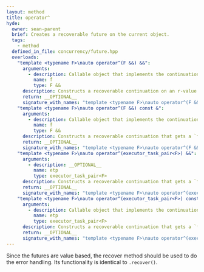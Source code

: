 ```yaml
---
layout: method
title: operator^
hyde:
  owner: sean-parent
  brief: Creates a recoverable future on the current object.
  tags:
    - method
  defined_in_file: concurrency/future.hpp
  overloads:
    "template <typename F>\nauto operator^(F &&) &&":
      arguments:
        - description: Callable object that implements the continuation. `T` of this must be convertible to the parameter of `f`.
          name: f
          type: F &&
      description: Constructs a recoverable continuation on an r-value future. It gets a `future<T>` passed.
      return: __OPTIONAL__
      signature_with_names: "template <typename F>\nauto operator^(F && f) &&"
    "template <typename F>\nauto operator^(F &&) const &":
      arguments:
        - description: Callable object that implements the continuation. `T` of this must be convertible to the parameter of `f`.
          name: f
          type: F &&
      description: Constructs a recoverable continuation that gets a `future<T>` passed.
      return: __OPTIONAL__
      signature_with_names: "template <typename F>\nauto operator^(F && f) const &"
    "template <typename F>\nauto operator^(executor_task_pair<F>) &&":
      arguments:
        - description: __OPTIONAL__
          name: etp
          type: executor_task_pair<F>
      description: Constructs a recoverable continuation that gets a `future<T>` passed. It uses the provided executor.
      return: __OPTIONAL__
      signature_with_names: "template <typename F>\nauto operator^(executor_task_pair<F> etp) &&"
    "template <typename F>\nauto operator^(executor_task_pair<F>) const &":
      arguments:
        - description: Callable object that implements the continuation. `T` of this must be convertible to the parameter of `f`.
          name: etp
          type: executor_task_pair<F>
      description: Constructs a recoverable continuation that gets a `future<T>` passed. It uses the provided executor.
      return: __OPTIONAL__
      signature_with_names: "template <typename F>\nauto operator^(executor_task_pair<F> etp) const &"
---
```

Since the futures are value based, the recover method should be used to do the error handling. Its functionality is identical to `.recover()`.



